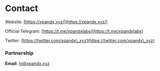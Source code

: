 # Contact

Website: [https://xpandx.xyz/](https://xpandx.xyz/)

Official Telegram: [https://t.me/xpandxlabs](https://t.me/xpandxlabs)

Twitter: [https://twitter.com/xpandx\_xyz](https://twitter.com/xpandx\_xyz)

### Partnership&#x20;

**Email:** [hi@xpandx.xyz](mailto:hello@xpandx.xyz) &#x20;





